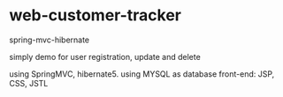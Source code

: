 # web-customer-tracker
spring-mvc-hibernate 

simply demo for user registration, update and delete

using SpringMVC, hibernate5.
using MYSQL as database
front-end: JSP, CSS, JSTL
